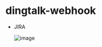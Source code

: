 # dingtalk-webhook

- JIRA

  ![image](https://user-images.githubusercontent.com/6275608/130948060-861769ce-8bf2-42bf-940e-ef6316cc892b.png)
